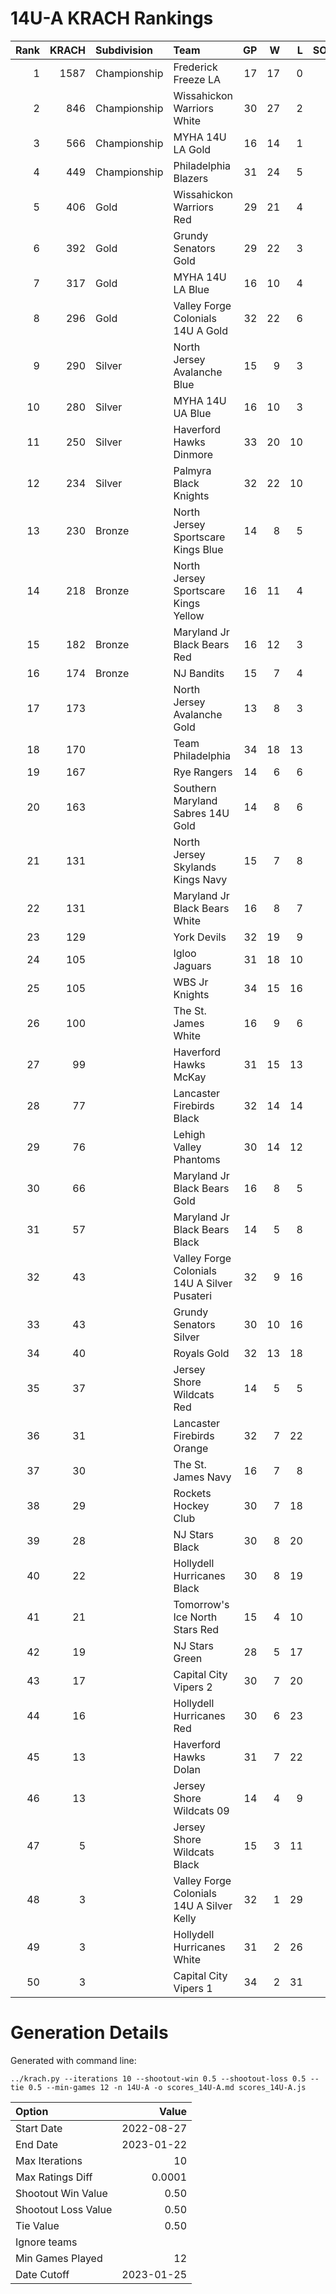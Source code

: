 # 14U-A KRACH Rankings
Rank|KRACH|Subdivision|Team|GP|W|L|SOW|SOL|T|SoS
---:|---:|:---|:---|---:|---:|---:|---:|---:|---:|---:
1|1587|Championship|Frederick Freeze LA|17|17|0|0|0|0|222
2|846|Championship|Wissahickon Warriors White|30|27|2|1|0|0|223
3|566|Championship|MYHA 14U LA Gold|16|14|1|1|0|0|122
4|449|Championship|Philadelphia Blazers|31|24|5|1|1|0|150
5|406|Gold|Wissahickon Warriors Red|29|21|4|0|4|0|151
6|392|Gold|Grundy Senators Gold|29|22|3|2|2|0|123
7|317|Gold|MYHA 14U LA Blue|16|10|4|1|1|0|224
8|296|Gold|Valley Forge Colonials 14U A Gold|32|22|6|3|1|0|134
9|290|Silver|North Jersey Avalanche Blue|15|9|3|0|3|0|167
10|280|Silver|MYHA 14U UA Blue|16|10|3|3|0|0|169
11|250|Silver|Haverford Hawks Dinmore|33|20|10|0|3|0|312
12|234|Silver|Palmyra Black Knights|32|22|10|0|0|0|236
13|230|Bronze|North Jersey Sportscare Kings Blue|14|8|5|1|0|0|201
14|218|Bronze|North Jersey Sportscare Kings Yellow|16|11|4|1|0|0|119
15|182|Bronze|Maryland Jr Black Bears Red|16|12|3|1|0|0|82
16|174|Bronze|NJ Bandits|15|7|4|2|2|0|238
17|173||North Jersey Avalanche Gold|13|8|3|0|2|0|144
18|170||Team Philadelphia|34|18|13|2|1|0|293
19|167||Rye Rangers|14|6|6|2|0|0|213
20|163||Southern Maryland Sabres 14U Gold|14|8|6|0|0|0|182
21|131||North Jersey Skylands Kings Navy|15|7|8|0|0|0|214
22|131||Maryland Jr Black Bears White|16|8|7|1|0|0|181
23|129||York Devils|32|19|9|2|2|0|112
24|105||Igloo Jaguars|31|18|10|1|2|0|120
25|105||WBS Jr Knights|34|15|16|1|2|0|181
26|100||The St. James White|16|9|6|0|1|0|129
27|99||Haverford Hawks McKay|31|15|13|1|2|0|157
28|77||Lancaster Firebirds Black|32|14|14|2|2|0|158
29|76||Lehigh Valley Phantoms|30|14|12|2|2|0|116
30|66||Maryland Jr Black Bears Gold|16|8|5|1|2|0|59
31|57||Maryland Jr Black Bears Black|14|5|8|1|0|0|171
32|43||Valley Forge Colonials 14U A Silver Pusateri|32|9|16|3|4|0|174
33|43||Grundy Senators Silver|30|10|16|1|3|0|249
34|40||Royals Gold|32|13|18|0|1|0|145
35|37||Jersey Shore Wildcats Red|14|5|5|1|3|0|104
36|31||Lancaster Firebirds Orange|32|7|22|2|1|0|270
37|30||The St. James Navy|16|7|8|1|0|0|87
38|29||Rockets Hockey Club|30|7|18|5|0|0|196
39|28||NJ Stars Black|30|8|20|1|0|1|161
40|22||Hollydell Hurricanes Black|30|8|19|2|1|0|160
41|21||Tomorrow's Ice North Stars Red|15|4|10|0|1|0|99
42|19||NJ Stars Green|28|5|17|4|2|0|81
43|17||Capital City Vipers 2|30|7|20|1|2|0|139
44|16||Hollydell Hurricanes Red|30|6|23|0|1|0|150
45|13||Haverford Hawks Dolan|31|7|22|2|0|0|73
46|13||Jersey Shore Wildcats 09|14|4|9|1|0|0|118
47|5||Jersey Shore Wildcats Black|15|3|11|0|1|0|74
48|3||Valley Forge Colonials 14U A Silver Kelly|32|1|29|1|1|0|204
49|3||Hollydell Hurricanes White|31|2|26|2|0|1|127
50|3||Capital City Vipers 1|34|2|31|0|1|0|195
# Generation Details

Generated with command line:
```
../krach.py --iterations 10 --shootout-win 0.5 --shootout-loss 0.5 --tie 0.5 --min-games 12 -n 14U-A -o scores_14U-A.md scores_14U-A.js
```

| Option | Value |
| :----- | ----: |
| Start Date | 2022-08-27 |
| End Date | 2023-01-22 |
| Max Iterations | 10 |
| Max Ratings Diff | 0.0001 |
| Shootout Win Value | 0.50 |
| Shootout Loss Value | 0.50 |
| Tie Value | 0.50 |
| Ignore teams |  |
| Min Games Played | 12 |
| Date Cutoff | 2023-01-25 |

